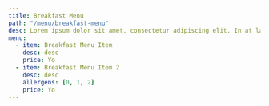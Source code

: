 ```yaml
---
title: Breakfast Menu
path: "/menu/breakfast-menu"
desc: Lorem ipsum dolor sit amet, consectetur adipiscing elit. In at lacus lacus. Mauris hendrerit metus ac volutpat lacinia.
menu:
  - item: Breakfast Menu Item
    desc: desc
    price: Yo
  - item: Breakfast Menu Item 2
    desc: desc
    allergens: [0, 1, 2]
    price: Yo
---
```

